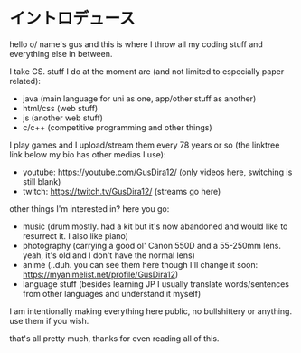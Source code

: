 # イントロデュース
hello o/ name's gus and this is where I throw all my coding stuff and everything else in between.

I take CS. stuff I do at the moment are (and not limited to especially paper related):
- java (main language for uni as one, app/other stuff as another)
- html/css (web stuff)
- js (another web stuff)
- c/c++ (competitive programming and other things)

I play games and I upload/stream them every 78 years or so (the linktree link below my bio has other medias I use):
- youtube: https://youtube.com/GusDira12/ (only videos here, switching is still blank)
- twitch: https://twitch.tv/GusDira12/ (streams go here)

other things I'm interested in? here you go:
- music (drum mostly. had a kit but it's now abandoned and would like to resurrect it. I also like piano)
- photography (carrying a good ol' Canon 550D and a 55-250mm lens. yeah, it's old and I don't have the normal lens)
- anime (..duh. you can see them here though I'll change it soon: https://myanimelist.net/profile/GusDira12)
- language stuff (besides learning JP I usually translate words/sentences from other languages and understand it myself)

I am intentionally making everything here public, no bullshittery or anything. use them if you wish.

that's all pretty much, thanks for even reading all of this.
